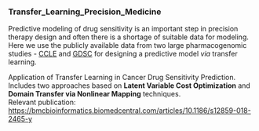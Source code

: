 ### Transfer_Learning_Precision_Medicine
Predictive modeling of drug sensitivity is an important step in precision therapy design and often there is a shortage of suitable data for modeling. Here we use the publicly available data from two large pharmacogenomic studies - [CCLE](https://portals.broadinstitute.org/ccle) and [GDSC](http://www.cancerrxgene.org/) for designing a predictive model _via_ transfer learning.  

Application of Transfer Learning in Cancer Drug Sensitivity Prediction. Includes two approaches based on **Latent Variable Cost Optimization** and **Domain Transfer via Nonlinear Mapping** techniques.  
Relevant publication:  
        https://bmcbioinformatics.biomedcentral.com/articles/10.1186/s12859-018-2465-y
